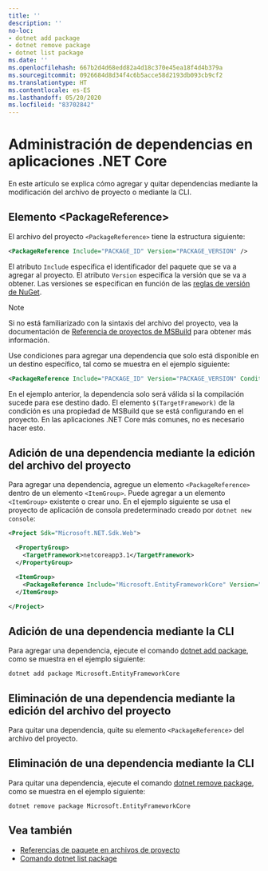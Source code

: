```yaml
---
title: ''
description: ''
no-loc:
- dotnet add package
- dotnet remove package
- dotnet list package
ms.date: ''
ms.openlocfilehash: 667b2d4d68edd82a4d18c370e45ea18f4d4b379a
ms.sourcegitcommit: 0926684d8d34f4c6b5acce58d2193db093cb9cf2
ms.translationtype: HT
ms.contentlocale: es-ES
ms.lasthandoff: 05/20/2020
ms.locfileid: "83702842"
---
```

# <a name="manage-dependencies-in-net-core-applications"></a>Administración de dependencias en aplicaciones .NET Core

En este artículo se explica cómo agregar y quitar dependencias mediante la modificación del archivo de proyecto o mediante la CLI.

## <a name="the-packagereference-element"></a>Elemento \<PackageReference>

El archivo del proyecto `<PackageReference>` tiene la estructura siguiente:

```xml
<PackageReference Include="PACKAGE_ID" Version="PACKAGE_VERSION" />
```

El atributo `Include` especifica el identificador del paquete que se va a agregar al proyecto. El atributo `Version` especifica la versión que se va a obtener. Las versiones se especifican en función de las [reglas de versión de NuGet](/nuget/create-packages/dependency-versions#version-ranges).

> [!NOTE]
> Si no está familiarizado con la sintaxis del archivo del proyecto, vea la documentación de [Referencia de proyectos de MSBuild](/visualstudio/msbuild/msbuild-project-file-schema-reference) para obtener más información.

Use condiciones para agregar una dependencia que solo está disponible en un destino específico, tal como se muestra en el ejemplo siguiente:

```xml
<PackageReference Include="PACKAGE_ID" Version="PACKAGE_VERSION" Condition="'$(TargetFramework)' == 'netcoreapp2.1'" />
```

En el ejemplo anterior, la dependencia solo será válida si la compilación sucede para ese destino dado. El elemento `$(TargetFramework)` de la condición es una propiedad de MSBuild que se está configurando en el proyecto. En las aplicaciones .NET Core más comunes, no es necesario hacer esto.

## <a name="add-a-dependency-by-editing-the-project-file"></a>Adición de una dependencia mediante la edición del archivo del proyecto

Para agregar una dependencia, agregue un elemento `<PackageReference>` dentro de un elemento `<ItemGroup>`. Puede agregar a un elemento `<ItemGroup>` existente o crear uno. En el ejemplo siguiente se usa el proyecto de aplicación de consola predeterminado creado por `dotnet new console`:

```xml
<Project Sdk="Microsoft.NET.Sdk.Web">

  <PropertyGroup>
    <TargetFramework>netcoreapp3.1</TargetFramework>
  </PropertyGroup>

  <ItemGroup>
    <PackageReference Include="Microsoft.EntityFrameworkCore" Version="3.1.2" />
  </ItemGroup>

</Project>
```

## <a name="add-a-dependency-by-using-the-cli"></a>Adición de una dependencia mediante la CLI

Para agregar una dependencia, ejecute el comando [dotnet add package](dotnet-add-package.md), como se muestra en el ejemplo siguiente:

```dotnetcli
dotnet add package Microsoft.EntityFrameworkCore
```

## <a name="remove-a-dependency-by-editing-the-project-file"></a>Eliminación de una dependencia mediante la edición del archivo del proyecto

Para quitar una dependencia, quite su elemento `<PackageReference>` del archivo del proyecto.

## <a name="remove-a-dependency-by-using-the-cli"></a>Eliminación de una dependencia mediante la CLI

Para quitar una dependencia, ejecute el comando [dotnet remove package](dotnet-remove-package.md), como se muestra en el ejemplo siguiente:

```dotnetcli
dotnet remove package Microsoft.EntityFrameworkCore
```

## <a name="see-also"></a>Vea también

* [Referencias de paquete en archivos de proyecto](../project-sdk/msbuild-props.md#reference-properties-and-items)
* [Comando dotnet list package](dotnet-list-package.md)
